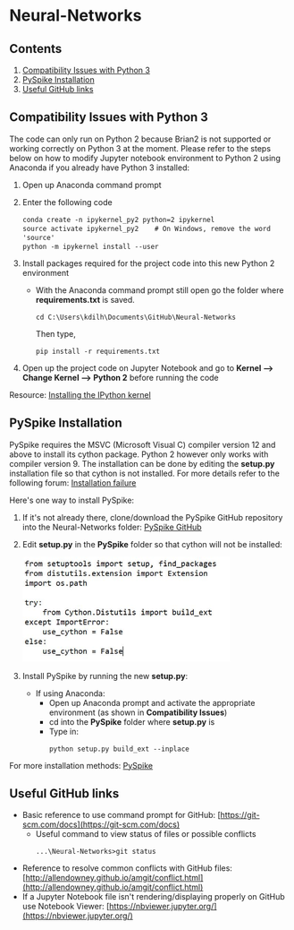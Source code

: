 # Neural-Networks

## Contents
1. [Compatibility Issues with Python 3](README.md#compatibility-issues-with-python-3)
2. [PySpike Installation](README.md#pyspike-installation)
3. [Useful GitHub links](README.md#useful-github-links)

## Compatibility Issues with Python 3

The code can only run on Python 2 because Brian2 is not supported or working correctly on Python 3 at the moment. Please refer to the steps below on how to modify Jupyter notebook environment to Python 2 using Anaconda if you already have Python 3 installed: 

1. Open up Anaconda command prompt

2. Enter the following code
      ```
      conda create -n ipykernel_py2 python=2 ipykernel
      source activate ipykernel_py2    # On Windows, remove the word 'source'
      python -m ipykernel install --user
      ```
      
3. Install packages required for the project code into this new Python 2 environment
    - With the Anaconda command prompt still open go the folder where **requirements.txt** is saved.
      ```
      cd C:\Users\kdilh\Documents\GitHub\Neural-Networks
      ```
      Then type, 
      
      ```
      pip install -r requirements.txt
      ```

4. Open up the project code on Jupyter Notebook and go to **Kernel --> Change Kernel --> Python 2** before running the code

Resource: [Installing the IPython kernel](https://ipython.readthedocs.io/en/latest/install/kernel_install.html#installing-the-ipython-kernel)

## PySpike Installation

PySpike requires the MSVC (Microsoft Visual C) compiler version 12 and above to install its cython package. Python 2 however only works with compiler version 9. The installation can be done by editing the **setup.py** installation file so that cython is not installed. For more details refer to the following forum: [Installation failure](https://github.com/mariomulansky/PySpike/issues/22) 

Here's one way to install PySpike:

1. If it's not already there, clone/download the PySpike GitHub repository into the Neural-Networks folder: [PySpike GitHub](https://github.com/mariomulansky/PySpike)
2. Edit **setup.py** in the **PySpike** folder so that cython will not be installed:

      <img src ="https://github.com/KokilaP/Neural-Networks/blob/master/images/pyspike.JPG" title="Edited portion of setup.py" height="187" width="371">
      
3. Install PySpike by running the new **setup.py**:
    - If using Anaconda:
       - Open up Anaconda prompt and activate the appropriate environment (as shown in **Compatibility Issues**)
       - cd into the **PySpike** folder where **setup.py** is
       - Type in: 
         ```
         python setup.py build_ext --inplace
         ```
For more installation methods: [PySpike](http://mariomulansky.github.io/PySpike/)

## Useful GitHub links

* Basic reference to use command prompt for GitHub: [https://git-scm.com/docs](https://git-scm.com/docs)
  * Useful command to view status of files or possible conflicts
    ```
    ...\Neural-Networks>git status
    ```
* Reference to resolve common conflicts with GitHub files: [http://allendowney.github.io/amgit/conflict.html](http://allendowney.github.io/amgit/conflict.html)
* If a Jupyter Notebook file isn't rendering/displaying properly on GitHub use Notebook Viewer: [https://nbviewer.jupyter.org/](https://nbviewer.jupyter.org/)
